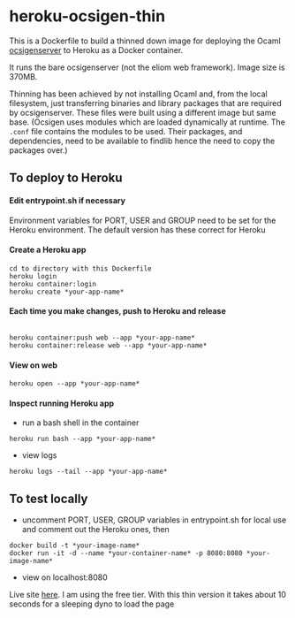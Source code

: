 # heroku-ocsigen-thin

This is a Dockerfile to build a thinned down image for deploying the Ocaml [ocsigenserver](https://ocsigen.org) to Heroku as a Docker container.  

It runs the bare ocsigenserver (not the eliom web framework).  Image size is 370MB.

Thinning has been achieved by not installing Ocaml and, from the local filesystem, just transferring binaries and library packages that are required by ocsigenserver.  These files were built using a different image but same base.  (Ocsigen uses modules which are loaded dynamically at runtime.  The `.conf` file contains the modules to be used. Their packages, and dependencies, need to be available to findlib hence the need to copy the packages over.)

## To deploy to Heroku

#### Edit entrypoint.sh if necessary
Environment variables for PORT, USER and GROUP need to be set for the Heroku environment.
The default version has these correct for Heroku

#### Create a Heroku app
```
cd to directory with this Dockerfile
heroku login
heroku container:login
heroku create *your-app-name*
```
#### Each time you make changes, push to Heroku and release
```

heroku container:push web --app *your-app-name*
heroku container:release web --app *your-app-name*
```
#### View on web
```
heroku open --app *your-app-name*
```

#### Inspect running Heroku app
- run a bash shell in the container
```
heroku run bash --app *your-app-name*
```
- view logs
```
heroku logs --tail --app *your-app-name*
```

## To test locally

- uncomment PORT, USER, GROUP variables in entrypoint.sh for local use and comment out the Heroku ones, then
```
docker build -t *your-image-name*
docker run -it -d --name *your-container-name* -p 8080:8080 *your-image-name*
```
- view on localhost:8080


Live site [here](https://ocsi-thin-test.herokuapp.com).  I am using the free tier.  With this thin version it takes about 10 seconds for a sleeping dyno to load the page



